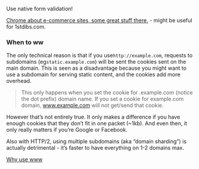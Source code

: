 Use native form validation!

[Chrome about e-commerce sites, some great stuff there.](https://www.youtube.com/watch?v=F2GRAYyTF9Y) - might be useful for 1stdibs.com.

### When to ww

The only technical reason is that if you use`http://example.com`, requests to subdomains \(eg`static.example.com`\) will be sent the cookies sent on the main domain. This is seen as a disadvantage because you might want to use a subdomain for serving static content, and the cookies add more overhead.

> This only happens when you set the cookie for .example.com \(notice the dot prefix\) domain name. If you set a cookie for example.com domain, www.example.com will not get/send that cookie.

However that’s not entirely true. It only makes a difference if you have enough cookies that they don’t fit in one packet \(~1kb\). And even then, it only really matters if you’re Google or Facebook.

Also with HTTP/2, using multiple subdomains \(aka “domain sharding”\) is actually detrimental - it’s faster to have everything on 1-2 domains max.

[Why use www](http://www.yes-www.org/why-use-www/)

